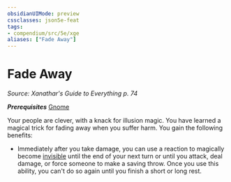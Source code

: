 ```yaml
---
obsidianUIMode: preview
cssclasses: json5e-feat
tags:
- compendium/src/5e/xge
aliases: ["Fade Away"]
---
```

# Fade Away
*Source: Xanathar's Guide to Everything p. 74*  

***Prerequisites*** [Gnome](../../races/gnome.md#)

Your people are clever, with a knack for illusion magic. You have learned a magical trick for fading away when you suffer harm. You gain the following benefits:

- Immediately after you take damage, you can use a reaction to magically become [invisible](../../../Rules%20&%20Options/5e%20Rules/conditions.md##invisible) until the end of your next turn or until you attack, deal damage, or force someone to make a saving throw. Once you use this ability, you can't do so again until you finish a short or long rest.